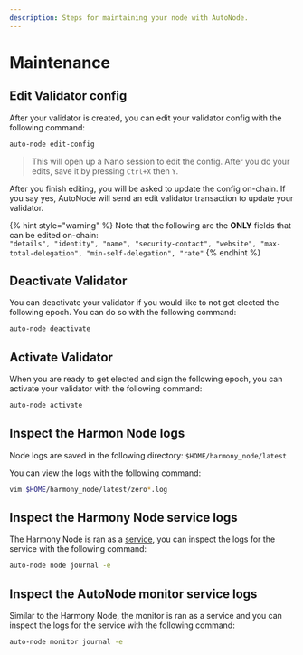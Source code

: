 ```yaml
---
description: Steps for maintaining your node with AutoNode.
---
```


# Maintenance

## Edit Validator config

After your validator is created, you can edit your validator config with the following command:

```bash
auto-node edit-config
```

> This will open up a Nano session to edit the config. After you do your edits, save it by pressing `Ctrl+X` then `Y`.

After you finish editing, you will be asked to update the config on-chain. If you say yes, AutoNode will send an edit validator transaction to update your validator. 

{% hint style="warning" %}
Note that the following are the **ONLY** fields that can be edited on-chain:  
`"details", "identity", "name", "security-contact", "website", "max-total-delegation", "min-self-delegation", "rate"`
{% endhint %}

## Deactivate Validator

You can deactivate your validator if you would like to not get elected the following epoch. You can do so with the following command:

```bash
auto-node deactivate
```

## Activate Validator

When you are ready to get elected and sign the following epoch, you can activate your validator with the following command:

```bash
auto-node activate
```

## Inspect the Harmon Node logs

Node logs are saved in the following directory: `$HOME/harmony_node/latest`

You can view the logs with the following command:

```bash
vim $HOME/harmony_node/latest/zero*.log
```

## Inspect the Harmony Node service logs

The Harmony Node is ran as a [service](https://www.linux.com/news/introduction-services-runlevels-and-rcd-scripts/#:~:text=A%20Linux%20service%20is%20an,services%20until%20you%20need%20them.&text=This%20is%20the%20most%20common%20Linux%20init%20system.), you can inspect the logs for the service with the following command:

```bash
auto-node node journal -e
```

## Inspect the AutoNode monitor service logs

Similar to the Harmony Node, the monitor is ran as a service and you can inspect the logs for the service with the following command:

```bash
auto-node monitor journal -e
```

